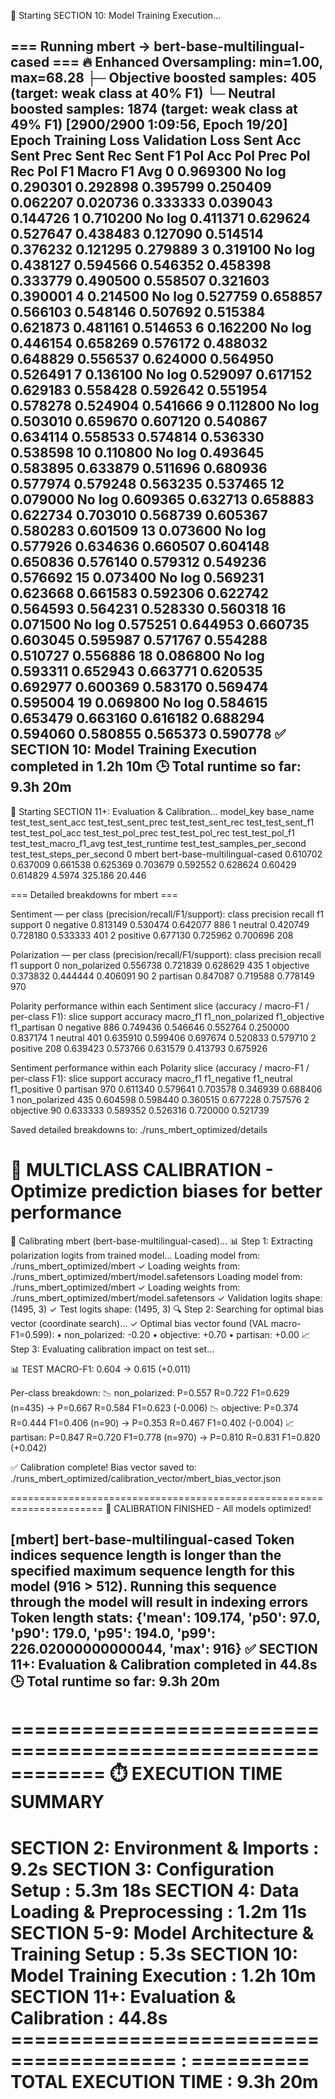 🚀 Starting SECTION 10: Model Training Execution...

=== Running mbert -> bert-base-multilingual-cased ===
🔥 Enhanced Oversampling: min=1.00, max=68.28
   ├─ Objective boosted samples: 405 (target: weak class at 40% F1)
   └─ Neutral boosted samples: 1874 (target: weak class at 49% F1)
 [2900/2900 1:09:56, Epoch 19/20]
Epoch	Training Loss	Validation Loss	Sent Acc	Sent Prec	Sent Rec	Sent F1	Pol Acc	Pol Prec	Pol Rec	Pol F1	Macro F1 Avg
0	0.969300	No log	0.290301	0.292898	0.395799	0.250409	0.062207	0.020736	0.333333	0.039043	0.144726
1	0.710200	No log	0.411371	0.629624	0.527647	0.438483	0.127090	0.514514	0.376232	0.121295	0.279889
3	0.319100	No log	0.438127	0.594566	0.546352	0.458398	0.333779	0.490500	0.558507	0.321603	0.390001
4	0.214500	No log	0.527759	0.658857	0.566103	0.548146	0.507692	0.515384	0.621873	0.481161	0.514653
6	0.162200	No log	0.446154	0.658269	0.576172	0.488032	0.648829	0.556537	0.624000	0.564950	0.526491
7	0.136100	No log	0.529097	0.617152	0.629183	0.558428	0.592642	0.551954	0.578278	0.524904	0.541666
9	0.112800	No log	0.503010	0.659670	0.607120	0.540867	0.634114	0.558533	0.574814	0.536330	0.538598
10	0.110800	No log	0.493645	0.583895	0.633879	0.511696	0.680936	0.577974	0.579248	0.563235	0.537465
12	0.079000	No log	0.609365	0.632713	0.658883	0.622734	0.703010	0.568739	0.605367	0.580283	0.601509
13	0.073600	No log	0.577926	0.634636	0.660507	0.604148	0.650836	0.576140	0.579312	0.549236	0.576692
15	0.073400	No log	0.569231	0.623668	0.661583	0.592306	0.622742	0.564593	0.564231	0.528330	0.560318
16	0.071500	No log	0.575251	0.644953	0.660735	0.603045	0.595987	0.571767	0.554288	0.510727	0.556886
18	0.086800	No log	0.593311	0.652943	0.663771	0.620535	0.692977	0.600369	0.583170	0.569474	0.595004
19	0.069800	No log	0.584615	0.653479	0.663160	0.616182	0.688294	0.594060	0.580855	0.565373	0.590778
✅ SECTION 10: Model Training Execution completed in 1.2h 10m
🕒 Total runtime so far: 9.3h 20m
------------------------------------------------------------

🚀 Starting SECTION 11+: Evaluation & Calibration...
model_key	base_name	test_test_sent_acc	test_test_sent_prec	test_test_sent_rec	test_test_sent_f1	test_test_pol_acc	test_test_pol_prec	test_test_pol_rec	test_test_pol_f1	test_test_macro_f1_avg	test_test_runtime	test_test_samples_per_second	test_test_steps_per_second
0	mbert	bert-base-multilingual-cased	0.610702	0.637009	0.661538	0.625369	0.703679	0.592552	0.628624	0.60429	0.614829	4.5974	325.186	20.446

=== Detailed breakdowns for mbert ===

Sentiment — per class (precision/recall/F1/support):
class	precision	recall	f1	support
0	negative	0.813149	0.530474	0.642077	886
1	neutral	0.420749	0.728180	0.533333	401
2	positive	0.677130	0.725962	0.700696	208

Polarization — per class (precision/recall/F1/support):
class	precision	recall	f1	support
0	non_polarized	0.556738	0.721839	0.628629	435
1	objective	0.373832	0.444444	0.406091	90
2	partisan	0.847087	0.719588	0.778149	970

Polarity performance within each Sentiment slice (accuracy / macro-F1 / per-class F1):
slice	support	accuracy	macro_f1	f1_non_polarized	f1_objective	f1_partisan
0	negative	886	0.749436	0.546646	0.552764	0.250000	0.837174
1	neutral	401	0.635910	0.599406	0.697674	0.520833	0.579710
2	positive	208	0.639423	0.573766	0.631579	0.413793	0.675926

Sentiment performance within each Polarity slice (accuracy / macro-F1 / per-class F1):
slice	support	accuracy	macro_f1	f1_negative	f1_neutral	f1_positive
0	partisan	970	0.611340	0.579641	0.703578	0.346939	0.688406
1	non_polarized	435	0.604598	0.598440	0.360515	0.677228	0.757576
2	objective	90	0.633333	0.589352	0.526316	0.720000	0.521739

Saved detailed breakdowns to: ./runs_mbert_optimized/details

🎯 MULTICLASS CALIBRATION - Optimize prediction biases for better performance
======================================================================

🔧 Calibrating mbert (bert-base-multilingual-cased)...
📊 Step 1: Extracting polarization logits from trained model...
   Loading model from: ./runs_mbert_optimized/mbert
   ✓ Loading weights from: ./runs_mbert_optimized/mbert/model.safetensors
   Loading model from: ./runs_mbert_optimized/mbert
   ✓ Loading weights from: ./runs_mbert_optimized/mbert/model.safetensors
   ✓ Validation logits shape: (1495, 3)
   ✓ Test logits shape: (1495, 3)
🔍 Step 2: Searching for optimal bias vector (coordinate search)...
   ✓ Optimal bias vector found (VAL macro-F1=0.599):
      • non_polarized: -0.20
      •     objective: +0.70
      •      partisan: +0.00
📈 Step 3: Evaluating calibration impact on test set...

   📊 TEST MACRO-F1: 0.604 → 0.615 (+0.011)

   Per-class breakdown:
   📉 non_polarized: P=0.557 R=0.722 F1=0.629 (n=435)  →  P=0.667 R=0.584 F1=0.623 (-0.006)
   📉     objective: P=0.374 R=0.444 F1=0.406 (n=90)  →  P=0.353 R=0.467 F1=0.402 (-0.004)
   📈      partisan: P=0.847 R=0.720 F1=0.778 (n=970)  →  P=0.810 R=0.831 F1=0.820 (+0.042)

✅ Calibration complete! Bias vector saved to:
   ./runs_mbert_optimized/calibration_vector/mbert_bias_vector.json

======================================================================
🎉 CALIBRATION FINISHED - All models optimized!

[mbert] bert-base-multilingual-cased
Token indices sequence length is longer than the specified maximum sequence length for this model (916 > 512). Running this sequence through the model will result in indexing errors
Token length stats: {'mean': 109.174, 'p50': 97.0, 'p90': 179.0, 'p95': 194.0, 'p99': 226.02000000000044, 'max': 916}
✅ SECTION 11+: Evaluation & Calibration completed in 44.8s
🕒 Total runtime so far: 9.3h 20m
------------------------------------------------------------

============================================================
⏱️  EXECUTION TIME SUMMARY
============================================================
SECTION 2: Environment & Imports         : 9.2s
SECTION 3: Configuration Setup           : 5.3m 18s
SECTION 4: Data Loading & Preprocessing  : 1.2m 11s
SECTION 5-9: Model Architecture & Training Setup : 5.3s
SECTION 10: Model Training Execution     : 1.2h 10m
SECTION 11+: Evaluation & Calibration    : 44.8s
======================================== : ==========
TOTAL EXECUTION TIME                     : 9.3h 20m
============================================================